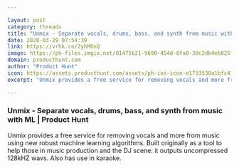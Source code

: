 ```yaml
---

layout: post
category: threads
title: "Unmix - Separate vocals, drums, bass, and synth from music with ML"
date: 2020-03-29 07:54:39
link: https://vrhk.co/2yhM6nQ
image: https://ph-files.imgix.net/01475b21-9690-454d-8fa0-30c2db4eb825?auto=format&fit=crop&h=512&w=1024
domain: producthunt.com
author: "Product Hunt"
icon: https://assets.producthunt.com/assets/ph-ios-icon-e1733530a1bfc41080db8161823f1ef262cdbbc933800c0a2a706f70eb9c277a.png
excerpt: "Unmix provides a free service for removing vocals and more from music using new robust machine learning algorithms. Built originally as a tool to help those in music production and the DJ scene: it outputs uncompressed 128kHZ wavs. Also has use in karaoke."

---
```


### Unmix - Separate vocals, drums, bass, and synth from music with ML | Product Hunt

Unmix provides a free service for removing vocals and more from music using new robust machine learning algorithms. Built originally as a tool to help those in music production and the DJ scene: it outputs uncompressed 128kHZ wavs. Also has use in karaoke.